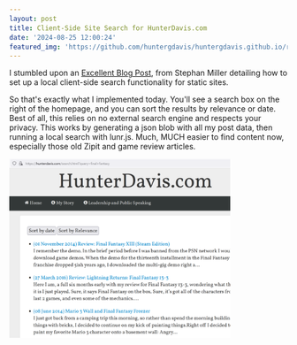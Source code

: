 ```yaml
---
layout: post
title: Client-Side Site Search for HunterDavis.com 
date: '2024-08-25 12:00:24'
featured_img: 'https://github.com/huntergdavis/huntergdavis.github.io/raw/main/content/images/2024/sitesearch.png'
---
```

I stumbled upon an [Excellent Blog Post](https://www.stephanmiller.com/static-site-search/),  from Stephan Miller detailing how to set up a local client-side search functionality for static sites. 

So that's exactly what I implemented today. You'll see a search box on the right of the homepage, and you can sort the results by relevance or date. Best of all, this relies on no external search engine and respects your privacy. This works by generating a json blob with all my post data, then running a local search with lunr.js.  Much, MUCH easier to find content now, especially those old Zipit and game review articles. 

<img src="https://github.com/huntergdavis/huntergdavis.github.io/raw/main/content/images/2024/sitesearch.png" width="400">